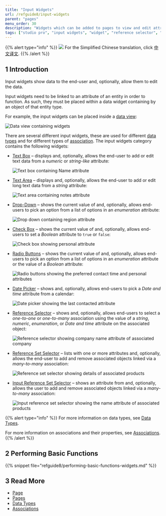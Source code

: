 ```yaml
---
title: "Input Widgets"
url: /refguide8/input-widgets
parent: "pages"
menu_order: 30
description: "Widgets which can be added to pages to view and edit attributes of objects."
tags: ["studio pro", "input widgets", "widget", "reference selector", "reference set", "association", "edit", "data input"]
---
```


{{% alert type="info" %}}
<img src="attachments/chinese-translation/china.png" style="display: inline-block; margin: 0" /> For the Simplified Chinese translation, click [中文译文](https://cdn.mendix.tencent-cloud.com/documentation/refguide8/input-widgets.pdf).
{{% /alert %}}

## 1 Introduction

Input widgets show data to the end-user and, optionally, allow them to edit the data.

Input widgets need to be linked to an attribute of an entity in order to function. As such, they must be placed within a data widget containing by an object of that entity type.

For example, the input widgets can be placed inside a [data view](data-view):

![Data view containing widgets](attachments/input-widgets/data-view.png)

There are several different input widgets, these are used for different [data types](data-types) and for different types of [association](associations). The input widgets category contains the following widgets:

*   [Text Box](text-box) – displays and, optionally, allows the end-user to add or edit text data from a *numeric* or *string-like* attribute:

    ![Text box containing Name attribute](attachments/input-widgets/text-box.png)

*   [Text Area](text-area) – displays and, optionally, allows the end-user to add or edit long text data from a *string* attribute:

    ![Text area containing notes attribute](attachments/input-widgets/text-area.png)

*   [Drop-Down](drop-down) – shows the current value of and, optionally, allows end-users to pick an option from a list of options in an *enumeration* attribute:

    ![Drop down containing region attribute](attachments/input-widgets/drop-down.png)

*   [Check Box](check-box) – shows the current value of and, optionally, allows end-users to set a *Boolean* attribute to `true` or `false`:

    ![Check box showing personal attribute](attachments/input-widgets/check-box.png)

*   [Radio Buttons](radio-buttons) – shows the current value of and, optionally, allows end-users to pick an option from a list of options in an *enumeration* attribute or the value of a *Boolean* attribute:

    ![Radio buttons showing the preferred contact time and personal attributes](attachments/input-widgets/radio-buttons.png)

*   [Date Picker](date-picker) – shows and, optionally, allows end-users to pick a *Date and time* attribute from a calendar:

    ![Date picker showing the last contacted attribute](attachments/input-widgets/date-picker.png)

*   [Reference Selector](reference-selector) – shows and, optionally, allows end-users to select a *one-to-one* or *one-to-many* association using the value of a *string*, *numeric*, *enumeration*, or *Date and time* attribute on the associated object:

    ![Reference selector showing company name attribute of associated company](attachments/input-widgets/reference-selector.png)

*   [Reference Set Selector](reference-set-selector) –  lists with one or more attributes and, optionally, allows the end-user to add and remove associated objects linked via a *many-to-many* association:

    ![Reference set selector showing details of associated products](attachments/input-widgets/reference-set-selector.png)

*   [Input Reference Set Selector](input-reference-set-selector) – shows an attribute from and, optionally, allows the user to add and remove associated objects linked via a *many-to-many* association:

    ![Input reference set selector showing the name attribute of associated products](attachments/input-widgets/input-reference-set-selector.png)

{{% alert type="info" %}}
For more information on data types, see [Data Types](data-types).

For more information on associations and their properties, see [Associations](associations).
{{% /alert %}}

## 2 Performing Basic Functions

{{% snippet file="refguide8/performing-basic-functions-widgets.md" %}}

## 3 Read More

* [Page](page)
* [Pages](pages)
* [Data Types](data-types)
* [Associations](associations)
  